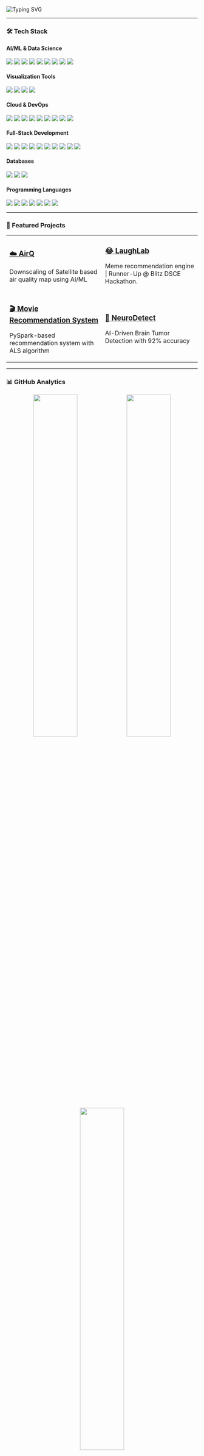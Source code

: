 ![Typing SVG](https://readme-typing-svg.demolab.com?font=Fira+Code&pause=1000&color=22D3EE&width=435&lines=Hey+There!+👋;I'm+Allwin+Romario)

---

### **🛠️ Tech Stack**
#### **AI/ML & Data Science**
<div>
  <img src="https://img.shields.io/badge/Python-3776AB?logo=python&logoColor=white&style=for-the-badge" />
  <img src="https://img.shields.io/badge/TensorFlow-FF6F00?logo=tensorflow&logoColor=white&style=for-the-badge" />
  <img src="https://img.shields.io/badge/PySpark-E25A1C?logo=apachespark&logoColor=white&style=for-the-badge" />
  <img src="https://img.shields.io/badge/Pandas-150458?logo=pandas&logoColor=white&style=for-the-badge" />
  <img src="https://img.shields.io/badge/Numpy-013243?logo=numpy&logoColor=white&style=for-the-badge" />
  <img src="https://img.shields.io/badge/Scikit_Learn-F7931E?logo=scikit-learn&logoColor=white&style=for-the-badge" />
  <img src="https://img.shields.io/badge/PyTorch-EE4C2C?logo=pytorch&logoColor=white&style=for-the-badge" />
  <img src="https://img.shields.io/badge/Cython-000000?logo=cython&logoColor=white&style=for-the-badge" />
  <img src="https://img.shields.io/badge/C%2B%2B-00599C?logo=c%2B%2B&logoColor=white&style=for-the-badge" />
</div>

#### **Visualization Tools**
<div>
  <img src="https://img.shields.io/badge/Tableau-E97627?logo=tableau&logoColor=white&style=for-the-badge" />
  <img src="https://img.shields.io/badge/Matplotlib-11557C?logo=python&logoColor=white&style=for-the-badge" />
  <img src="https://img.shields.io/badge/Seaborn-5C8DBC?logo=python&logoColor=white&style=for-the-badge" />
  <img src="https://img.shields.io/badge/Plotly-3F4F75?logo=plotly&logoColor=white&style=for-the-badge" />
</div>

#### **Cloud & DevOps**
<div>
  <img src="https://img.shields.io/badge/AWS-232F3E?logo=amazonaws&logoColor=white&style=for-the-badge" />
  <img src="https://img.shields.io/badge/Azure-0078D4?logo=microsoftazure&logoColor=white&style=for-the-badge" />
  <img src="https://img.shields.io/badge/Google_Cloud-4285F4?logo=googlecloud&logoColor=white&style=for-the-badge" />
  <img src="https://img.shields.io/badge/Heroku-430098?logo=heroku&logoColor=white&style=for-the-badge" />
  <img src="https://img.shields.io/badge/Docker-2496ED?logo=docker&logoColor=white&style=for-the-badge" />
  <img src="https://img.shields.io/badge/Terraform-7B42BC?logo=terraform&logoColor=white&style=for-the-badge" />
  <img src="https://img.shields.io/badge/Jenkins-D24939?logo=jenkins&logoColor=white&style=for-the-badge" />
  <img src="https://img.shields.io/badge/GitHub-181717?logo=github&logoColor=white&style=for-the-badge" />
  <img src="https://img.shields.io/badge/GitLab-FCA121?logo=gitlab&logoColor=white&style=for-the-badge" />
</div>

#### **Full-Stack Development**
<div>
  <img src="https://img.shields.io/badge/React-61DAFB?logo=react&logoColor=black&style=for-the-badge" />
  <img src="https://img.shields.io/badge/Node.js-339933?logo=node.js&logoColor=white&style=for-the-badge" />
  <img src="https://img.shields.io/badge/Express-000000?logo=express&logoColor=white&style=for-the-badge" />
  <img src="https://img.shields.io/badge/Flask-000000?logo=flask&logoColor=white&style=for-the-badge" />
  <img src="https://img.shields.io/badge/JavaScript-F7DF1E?logo=javascript&logoColor=black&style=for-the-badge" />
  <img src="https://img.shields.io/badge/TypeScript-3178C6?logo=typescript&logoColor=white&style=for-the-badge" />
  <img src="https://img.shields.io/badge/HTML5-E34F26?logo=html5&logoColor=white&style=for-the-badge" />
  <img src="https://img.shields.io/badge/CSS3-1572B6?logo=css3&logoColor=white&style=for-the-badge" />
  <img src="https://img.shields.io/badge/EJS-000000?logo=ejs&logoColor=white&style=for-the-badge" />
  <img src="https://img.shields.io/badge/Vercel-000000?logo=vercel&logoColor=white&style=for-the-badge" />
</div>

#### **Databases**
<div>
  <img src="https://img.shields.io/badge/MySQL-4479A1?logo=mysql&logoColor=white&style=for-the-badge" />
  <img src="https://img.shields.io/badge/MongoDB-47A248?logo=mongodb&logoColor=white&style=for-the-badge" />
  <img src="https://img.shields.io/badge/Microsoft_SQL_Server-CC2927?logo=microsoftsqlserver&logoColor=white&style=for-the-badge" />
</div>

#### **Programming Languages**
<div>
  <img src="https://img.shields.io/badge/Python-3776AB?logo=python&logoColor=white&style=for-the-badge" />
  <img src="https://img.shields.io/badge/Java-ED8B00?logo=java&logoColor=white&style=for-the-badge" />
  <img src="https://img.shields.io/badge/C-A8B9CC?logo=c&logoColor=white&style=for-the-badge" />
  <img src="https://img.shields.io/badge/C%2B%2B-00599C?logo=c%2B%2B&logoColor=white&style=for-the-badge" />
  <img src="https://img.shields.io/badge/JavaScript-F7DF1E?logo=javascript&logoColor=black&style=for-the-badge" />
  <img src="https://img.shields.io/badge/TypeScript-3178C6?logo=typescript&logoColor=white&style=for-the-badge" />
  <img src="https://img.shields.io/badge/Julia-9558B2?logo=julia&logoColor=white&style=for-the-badge" />
</div>

---

### **🚀 Featured Projects**
<table>
  <tr>
    <td width="50%">
      <h3><a href="https://github.com/allwinromario/AirQ">☁️ AirQ</a></h3>
      <p>Downscaling of Satellite based air quality map using AI/ML</p>
    </td>
    <td width="50%">
      <h3><a href="https://github.com/siddu015/LaughLab"> 😂 LaughLab</a></h3>
      <p>Meme recommendation engine | Runner-Up @ Blitz DSCE Hackathon.</p>
    </td>
  </tr>
  <tr>
    <td width="50%">
      <h3><a href="#">🎬 Movie Recommendation System</a></h3>
      <p>PySpark-based recommendation system with ALS algorithm</p>
    </td>
    <td width="50%">
      <h3><a href="#">🧠 NeuroDetect</a></h3>
      <p>AI-Driven Brain Tumor Detection with 92% accuracy</p>
    </td>
  </tr>
</table>

---

### **📊 GitHub Analytics**
<div align="center">
  <img src="https://github-readme-stats.vercel.app/api?username=allwinromario&show_icons=true&theme=radical&hide_border=true&include_all_commits=true" width="48%" />
  <img src="https://github-readme-streak-stats.herokuapp.com/?user=allwinromario&theme=radical&hide_border=true" width="48%" />
</div>
<div align="center">
  <img src="https://github-readme-stats.vercel.app/api/top-langs/?username=allwinromario&layout=compact&theme=radical&hide_border=true" width="48%" />
</div>

---


### **🏆 Accomplishments**
- 🥈 Runner Up @ Blitz DSCE Hackathon (Dec 2024)
- 🧑‍🏫 Volunteer at HaceVerse'25 Hackathon
- 📊 Contributed to 5+ open source projects


---

### **📫 Let's Collaborate!**
<p align="center">
  <a href="allwin.romario@gmail.com"><img src="https://img.shields.io/badge/Gmail-EA4335?logo=gmail&logoColor=white&style=for-the-badge" /></a>
  <a href="https://linkedin.com/in/v-allwin-fernando"><img src="https://img.shields.io/badge/LinkedIn-0A66C2?logo=linkedin&logoColor=white&style=for-the-badge" /></a>
</p>
